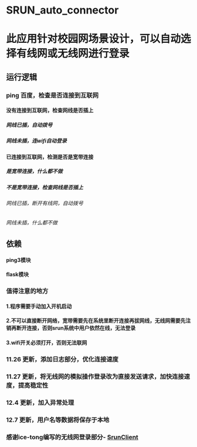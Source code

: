 # SRUN_auto_connector
# 此应用针对校园网场景设计，可以自动选择有线网或无线网进行登录
## 运行逻辑
### ping 百度，检查是否连接到互联网
#### 没有连接到互联网，检查网线是否插上
##### 网线已插，自动拨号
##### 网线未插，连wifi自动登录
#### 已连接到互联网，检测是否是宽带连接
##### 是宽带连接，什么都不做
##### 不是宽带连接，检查网线是否插上
###### 网线已插，断开有线网，自动拨号
###### 网线未插，什么都不做

## 依赖
#### ping3模块
#### flask模块

### 值得注意的地方
#### 1.程序需要手动加入开机启动
#### 2.不可以直接断开网络，宽带需要先在系统里断开连接再拔网线，无线网需要先注销再断开连接，否则srun系统中用户依然在线，无法登录
#### 3.wifi开关必须打开，否则无法联网

### 11.26 更新，添加日志部分，优化连接速度
### 11.27 更新，将无线网的模拟操作登录改为直接发送请求，加快连接速度，提高稳定性
### 12.4 更新，加入异常处理
### 12.7 更新，用户名等数据将保存于本地
### 感谢ice-tong编写的无线网登录部分- [SrunClient](https://github.com/ice-tong/SrunClient)